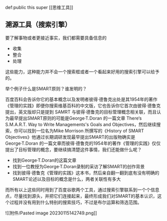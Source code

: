 def:public this super [[思维工具]]

## 溯源工具（搜索引擎）

要了解事物或者更接近事实，我们都需要具备信息的

-   收集
-   整合
-   处理

这些能力，这种能力并不会一个搜索框或者一个看起来好用的搜索引擎可以给予的。

举个例子什么是SMART原则？谁发明的？

百度百科会告诉你它的基本概念以及发明者彼得·德鲁克出处是其1954年的著作《管理的实践》即便你搜索维基百科的中文版，它也告诉你它首次由彼得·德鲁克提出，英文版却只是提到 SAMRT 与彼得·德鲁克的目标管理概念相关联，而且认为最早提出SMART原则的可能是George·T.Doran 的一篇文章 There‘s S.M.A.R.T. Way to Write Managements's Goals and Objectives，然后继续搜索，你可以找到一位名为Mike Morrison 所撰写的《History of SMART Objectives》他通过长期调研发现最早提出SMART的出版物确实是George·T.Doran 的一篇文章而彼得·德鲁克的1954年的著作《管理的实践》仅仅提出了目标管理的概念，要继续搞清楚这件事情，我们还能做什么呢？

-   找到George·T.Doran的这篇文章
-   找到一位教授为George·T.Doran录制的采访了解SMART的创作背景
-   找到彼得·德鲁克《管理的实践》这本书，然后亲自翻一翻到底有没有明确的SMART论述以及目标的概念是什么，两者关联性有多大

而所有以上这些同时用到了百度谷歌两个工具，通过搜索引擎联系到一个个信息点，尽量找到源头，并把它们连接起来，最终形成我们对SMART的基本认识，这个过程并没有用到什么特别的搜索技巧，不过是布尔运算和筛选范围。

![[附件/Pasted image 20230115142749.png]]